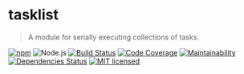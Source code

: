 # tasklist
> A module for serially executing collections of tasks.

[![npm](https://img.shields.io/npm/v/@panthera/tasklist.svg?style=flat-square)](https://www.npmjs.com/package/@panthera/tasklist)
![Node.js](https://img.shields.io/badge/node.js-%3E=_8.2.1-blue.svg?style=flat-square)
[![Build Status](https://img.shields.io/travis/com/pantherajs/tasklist/master.svg?style=flat-square)](https://travis-ci.com/pantherajs/tasklist)
[![Code Coverage](https://img.shields.io/codeclimate/coverage/pantherajs/tasklist.svg?style=flat-square)](https://codeclimate.com/github/pantherajs/tasklist)
[![Maintainability](https://img.shields.io/codeclimate/maintainability/pantherajs/tasklist.svg?style=flat-square)](https://codeclimate.com/github/pantherajs/tasklist)
[![Dependencies Status](https://david-dm.org/pantherajs/tasklist/status.svg?style=flat-square)](https://david-dm.org/pantherajs/tasklist)
[![MIT licensed](https://img.shields.io/badge/license-MIT-blue.svg?style=flat-square)](https://github.com/pantherajs/tasklist/blob/master/LICENSE)

